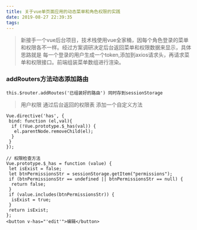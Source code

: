 ```yaml
---
title: 关于vue单页面应用的动态菜单和角色权限的实践
date: 2019-08-27 22:39:35
tags:
---
```


> 新接手一个vue后台项目，技术栈使用vue全家桶，因每个角色登录的菜单和权限各不一样。经过方案调研决定后台返回菜单和权限数据来显示，具体思路就是 每一个登录的用户生成一个token,添加到axios请求头，再请求菜单和权限接口。前端组装菜单数组进行渲染。

### addRouters方法动态添加路由

`this.$router.addRoutes('已组装好的路由') 同时存到sessionStorage  `

> 用户权限 通过后台返回的权限表 添加一个自定义方法

```
Vue.directive('has', {
 bind: function (el,val){
  if (!Vue.prototype.$_has(val)) {
   el.parentNode.removeChild(el);
  }
 }
});

// 权限检查方法
Vue.prototype.$_has = function (value) {
 let isExist = false;
 let btnPermissionsStr = sessionStorage.getItem("permissions");
 if (btnPermissionsStr == undefined || btnPermissionsStr == null) {
  return false;
 }
 if (value.includes(btnPermissionsStr)) {
  isExist = true;
 }
 return isExist;
};
<button v-has="'edit'">编辑</button> 
```

